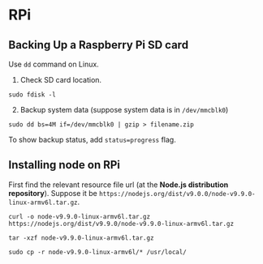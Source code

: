 # RPi 

## Backing Up a Raspberry Pi SD card
Use `dd` command on Linux.
1. Check SD card location.
```
sudo fdisk -l
```

2. Backup system data (suppose system data is in `/dev/mmcblk0`)
```
sudo dd bs=4M if=/dev/mmcblk0 | gzip > filename.zip
```
To show backup status, add `status=progress` flag.

## Installing node on RPi
First find the relevant resource file url (at the **Node.js distribution repository**). Suppose it be `https://nodejs.org/dist/v9.0.0/node-v9.9.0-linux-armv6l.tar.gz`.
```
curl -o node-v9.9.0-linux-armv6l.tar.gz https://nodejs.org/dist/v9.9.0/node-v9.9.0-linux-armv6l.tar.gz
```
```
tar -xzf node-v9.9.0-linux-armv6l.tar.gz
```
```
sudo cp -r node-v9.9.0-linux-armv6l/* /usr/local/
```
